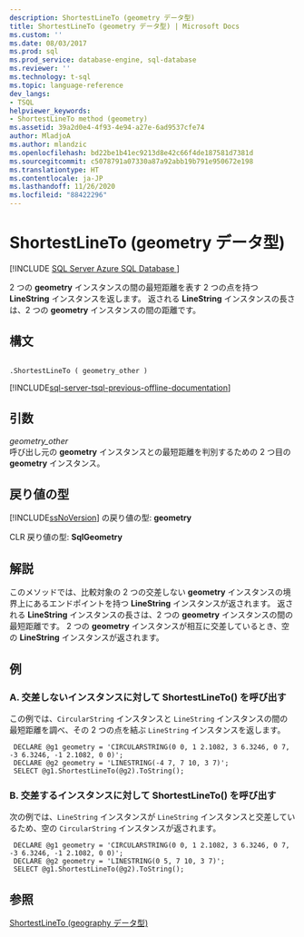```yaml
---
description: ShortestLineTo (geometry データ型)
title: ShortestLineTo (geometry データ型) | Microsoft Docs
ms.custom: ''
ms.date: 08/03/2017
ms.prod: sql
ms.prod_service: database-engine, sql-database
ms.reviewer: ''
ms.technology: t-sql
ms.topic: language-reference
dev_langs:
- TSQL
helpviewer_keywords:
- ShortestLineTo method (geometry)
ms.assetid: 39a2d0e4-4f93-4e94-a27e-6ad9537cfe74
author: MladjoA
ms.author: mlandzic
ms.openlocfilehash: bd22be1b41ec9213d8e42c66f4de187581d7381d
ms.sourcegitcommit: c5078791a07330a87a92abb19b791e950672e198
ms.translationtype: HT
ms.contentlocale: ja-JP
ms.lasthandoff: 11/26/2020
ms.locfileid: "88422296"
---
```

# <a name="shortestlineto-geometry-data-type"></a>ShortestLineTo (geometry データ型)
[!INCLUDE [SQL Server Azure SQL Database ](../../includes/applies-to-version/sql-asdb.md)]

2 つの **geometry** インスタンスの間の最短距離を表す 2 つの点を持つ **LineString** インスタンスを返します。 返される **LineString** インスタンスの長さは、2 つの **geometry** インスタンスの間の距離です。
  
## <a name="syntax"></a>構文  
  
```  
  
.ShortestLineTo ( geometry_other )  
```  
  
[!INCLUDE[sql-server-tsql-previous-offline-documentation](../../includes/sql-server-tsql-previous-offline-documentation.md)]

## <a name="arguments"></a>引数
 *geometry_other*  
 呼び出し元の **geometry** インスタンスとの最短距離を判別するための 2 つ目の **geometry** インスタンス。  
  
## <a name="return-types"></a>戻り値の型  
 [!INCLUDE[ssNoVersion](../../includes/ssnoversion-md.md)] の戻り値の型: **geometry**  
  
 CLR 戻り値の型: **SqlGeometry**  
  
## <a name="remarks"></a>解説  
 このメソッドでは、比較対象の 2 つの交差しない **geometry** インスタンスの境界上にあるエンドポイントを持つ **LineString** インスタンスが返されます。 返される **LineString** インスタンスの長さは、2 つの **geometry** インスタンスの間の最短距離です。 2 つの **geometry** インスタンスが相互に交差しているとき、空の **LineString** インスタンスが返されます。  
  
## <a name="examples"></a>例  
  
### <a name="a-calling-shortestlineto-on-non-intersecting-instances"></a>A. 交差しないインスタンスに対して ShortestLineTo() を呼び出す  
 この例では、`CircularString` インスタンスと `LineString` インスタンスの間の最短距離を調べ、その 2 つの点を結ぶ `LineString` インスタンスを返します。  
  
```
 DECLARE @g1 geometry = 'CIRCULARSTRING(0 0, 1 2.1082, 3 6.3246, 0 7, -3 6.3246, -1 2.1082, 0 0)';  
 DECLARE @g2 geometry = 'LINESTRING(-4 7, 7 10, 3 7)';  
 SELECT @g1.ShortestLineTo(@g2).ToString();
 ```  
  
### <a name="b-calling-shortestlineto-on-intersecting-instances"></a>B. 交差するインスタンスに対して ShortestLineTo() を呼び出す  
 次の例では、`LineString` インスタンスが `LineString` インスタンスと交差しているため、空の `CircularString` インスタンスが返されます。  
  
```
 DECLARE @g1 geometry = 'CIRCULARSTRING(0 0, 1 2.1082, 3 6.3246, 0 7, -3 6.3246, -1 2.1082, 0 0)';  
 DECLARE @g2 geometry = 'LINESTRING(0 5, 7 10, 3 7)';  
 SELECT @g1.ShortestLineTo(@g2).ToString();
 ```  
  
## <a name="see-also"></a>参照  
 [ShortestLineTo &#40;geography データ型&#41;](../../t-sql/spatial-geography/shortestlineto-geography-data-type.md)  
  
  


